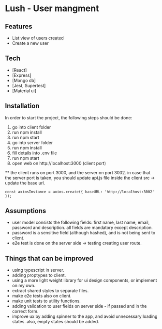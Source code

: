 # Lush - User mangment

## Features

- List view of users created
- Create a new user

## Tech

- [React]
- [Express]
- [Mongo db]
- [Jest, Supertest]
- [Material ui]

## Installation

In order to start the project, the following steps should be done:

1. go into client folder
2. run npm install
3. run npm start
4. go into server folder
5. run npm install
6. fill details into .env file
7. run npm start
8. open web on http://localhost:3000 (client port)

** the client runs on port 3000, and the server on port 3002.
in case that the server port is taken, you should update api.js file inside the client src -> update the base url.
````
const axiosInstance = axios.create({ baseURL: 'http://localhost:3002' });
````

## Assumptions

* user model consists the following fields: first name, last name, email, password and description. all fields are mandatory except description.
* password is a sensitive field (although hashed), and is not being sent to client.
* e2e test is done on the server side -> testing creating user route.

## Things that can be improved

* using typescript in server.
* adding proptypes to client.
* using a more light weight library for ui design components, or implement on my own.
* extract shared styles to separate files.
* make e2e tests also on client.
* make unit tests to utility functions.
* adding validation to user fields on server side - if passed and in the correct form.
* improve ux by adding spinner to the app, and avoid unnecessary loading states. also, empty states should be added.
